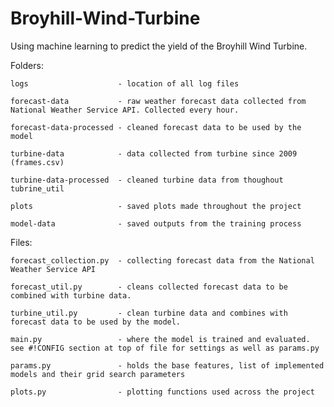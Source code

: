 # Broyhill-Wind-Turbine
Using machine learning to predict the yield of the Broyhill Wind Turbine. 

Folders:

    logs                    - location of all log files

    forecast-data           - raw weather forecast data collected from National Weather Service API. Collected every hour.

    forecast-data-processed - cleaned forecast data to be used by the model

    turbine-data            - data collected from turbine since 2009 (frames.csv)

    turbine-data-processed  - cleaned turbine data from thoughout tubrine_util

    plots                   - saved plots made throughout the project

    model-data              - saved outputs from the training process


Files:

    forecast_collection.py  - collecting forecast data from the National Weather Service API

    forecast_util.py        - cleans collected forecast data to be combined with turbine data.

    turbine_util.py         - clean turbine data and combines with forecast data to be used by the model. 

    main.py                 - where the model is trained and evaluated. see #!CONFIG section at top of file for settings as well as params.py

    params.py               - holds the base features, list of implemented models and their grid search parameters 

    plots.py                - plotting functions used across the project
